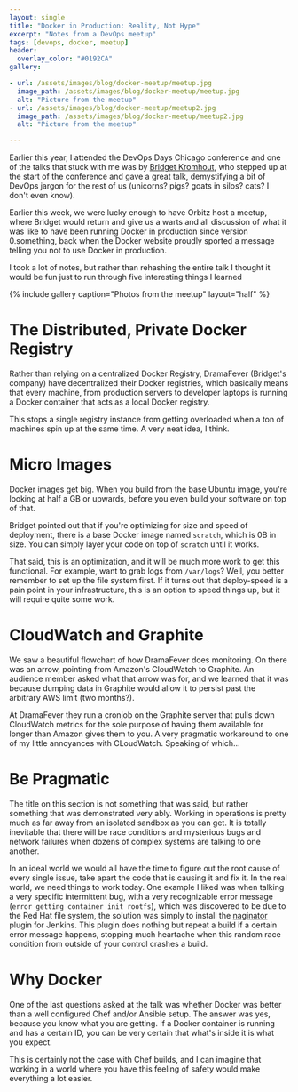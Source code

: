 ```yaml
---
layout: single
title: "Docker in Production: Reality, Not Hype"
excerpt: "Notes from a DevOps meetup"
tags: [devops, docker, meetup]
header:
  overlay_color: "#0192CA"
gallery:

- url: /assets/images/blog/docker-meetup/meetup.jpg
  image_path: /assets/images/blog/docker-meetup/meetup.jpg
  alt: "Picture from the meetup"
- url: /assets/images/blog/docker-meetup/meetup2.jpg
  image_path: /assets/images/blog/docker-meetup/meetup2.jpg
  alt: "Picture from the meetup"

---
```


Earlier this year, I attended the DevOps Days Chicago conference and one of the talks that stuck with me was by [Bridget Kromhout](https://bridgetkromhout.com/), who stepped up at the start of the conference and gave a great talk, demystifying a bit of DevOps jargon for the rest of us (unicorns? pigs? goats in silos? cats? I don't even know).

Earlier this week, we were lucky enough to have Orbitz host a meetup, where Bridget would return and give us a warts and all discussion of what it was like to have been running Docker in production since version 0.something, back when the Docker website proudly sported a message telling you not to use Docker in production.

I took a lot of notes, but rather than rehashing the entire talk I thought it would be fun just to run through five interesting things I learned

{% include gallery caption="Photos from the meetup" layout="half" %}

# The Distributed, Private Docker Registry

Rather than relying on a centralized Docker Registry, DramaFever (Bridget's company) have decentralized their Docker registries, which basically means that every machine, from production servers to developer laptops is running a Docker container that acts as a local Docker registry.

This stops a single registry instance from getting overloaded when a ton of machines spin up at the same time.  A very neat idea, I think.

# Micro Images

Docker images get big.  When you build from the base Ubuntu image, you're looking at half a GB or upwards, before you even build your software on top of that.

Bridget pointed out that if you're optimizing for size and speed of deployment, there is a base Docker image named `scratch`, which is 0B in size.  You can simply layer your code on top of `scratch` until it works.

That said, this is an optimization, and it will be much more work to get this functional.  For example, want to grab logs from `/var/logs`? Well, you better remember to set up the file system first.  If it turns out that deploy-speed is a pain point in your infrastructure, this is an option to speed things up, but it will require quite some work.

# CloudWatch and Graphite

We saw a beautiful flowchart of how DramaFever does monitoring.  On there was an arrow, pointing from Amazon's CloudWatch to Graphite.  An audience member asked what that arrow was for, and we learned that it was because dumping data in Graphite would allow it to persist past the arbitrary AWS limit (two months?).

At DramaFever they run a cronjob on the Graphite server that pulls down CloudWatch metrics for the sole purpose of having them available for longer than Amazon gives them to you.  A very pragmatic workaround to one of my little annoyances with CLoudWatch.  Speaking of which...

# Be Pragmatic

The title on this section is not something that was said, but rather something that was demonstrated very ably.  Working in operations is pretty much as far away from an isolated sandbox as you can get.  It is totally inevitable that there will be race conditions and mysterious bugs and network failures when dozens of complex systems are talking to one another.

In an ideal world we would all have the time to figure out the root cause of every single issue, take apart the code that is causing it and fix it.  In the real world, we need things to work today.  One example I liked was when talking a very specific intermittent bug, with a very recognizable error message (``error getting container init rootfs``), which was discovered to be due to the Red Hat file system, the solution was simply to install the  [naginator](https://plugins.jenkins.io/naginator/) plugin for Jenkins.  This plugin does nothing but repeat a build if a certain error message happens, stopping much heartache when this random race condition from outside of your control crashes a build.

# Why Docker

One of the last questions asked at the talk was whether Docker was better than a well configured Chef and/or Ansible setup.  The answer was yes, because you know what you are getting.  If a Docker container is running and has a certain ID, you can be very certain that what's inside it is what you expect.

This is certainly not the case with Chef builds, and I can imagine that working in a world where you have this feeling of safety would make everything a lot easier.
